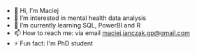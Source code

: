 - 👋 Hi, I’m Maciej
- 👀 I’m interested in mental health data analysis
- 🌱 I’m currently learning SQL, PowerBI and R
- 📫 How to reach me: via email maciej.janczak.gp@gmail.com
- ⚡ Fun fact: I'm PhD student

<!---
mjanczakgp/mjanczakgp is a ✨ special ✨ repository because its `README.md` (this file) appears on your GitHub profile.
You can click the Preview link to take a look at your changes.
--->
